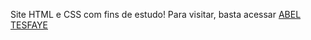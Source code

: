 Site HTML e CSS com fins de estudo!
Para visitar, basta acessar [ABEL TESFAYE](https://juliagreis.github.io/)

